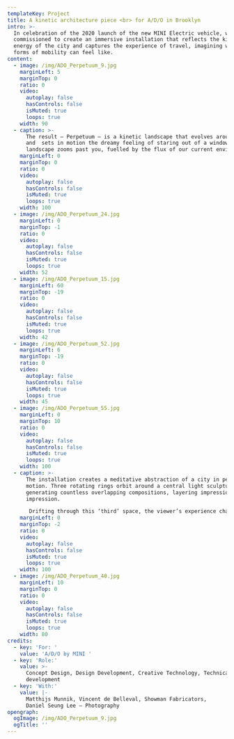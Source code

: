 ```yaml
---
templateKey: Project
title: A kinetic architecture piece <br> for A/D/O in Brooklyn
intro: >-
  In celebration of the 2020 launch of the new MINI Electric vehicle, we were
  commissioned to create an immersive installation that reflects the kinetic
  energy of the city and captures the experience of travel, imagining what new
  forms of mobility can feel like.
content:
  - image: /img/ADO_Perpetuum_9.jpg
    marginLeft: 5
    marginTop: 0
    ratio: 0
    video:
      autoplay: false
      hasControls: false
      isMuted: true
      loops: true
    width: 90
  - caption: >-
      The result – Perpetuum – is a kinetic landscape that evolves around you
      and  sets in motion the dreamy feeling of staring out of a window as the
      landscape zooms past you, fuelled by the flux of our current environment.
    marginLeft: 0
    marginTop: 0
    ratio: 0
    video:
      autoplay: false
      hasControls: false
      isMuted: true
      loops: true
    width: 100
  - image: /img/ADO_Perpetuum_24.jpg
    marginLeft: 0
    marginTop: -1
    ratio: 0
    video:
      autoplay: false
      hasControls: false
      isMuted: true
      loops: true
    width: 52
  - image: /img/ADO_Perpetuum_15.jpg
    marginLeft: 60
    marginTop: -19
    ratio: 0
    video:
      autoplay: false
      hasControls: false
      isMuted: true
      loops: true
    width: 42
  - image: /img/ADO_Perpetuum_52.jpg
    marginLeft: 6
    marginTop: -19
    ratio: 0
    video:
      autoplay: false
      hasControls: false
      isMuted: true
      loops: true
    width: 45
  - image: /img/ADO_Perpetuum_55.jpg
    marginLeft: 0
    marginTop: 10
    ratio: 0
    video:
      autoplay: false
      hasControls: false
      isMuted: true
      loops: true
    width: 100
  - caption: >-
      The installation creates a meditative abstraction of a city in perpetual
      motion. Three rotating rings orbit around a central light sculpture,
      generating countless overlapping compositions, layering impression over
      impression.

       Drifting through this ‘third’ space, the viewer’s experience changes from moment to moment, enhanced by an ambient patchwork of urban sounds.
    marginLeft: 0
    marginTop: -2
    ratio: 0
    video:
      autoplay: false
      hasControls: false
      isMuted: true
      loops: true
    width: 100
  - image: /img/ADO_Perpetuum_40.jpg
    marginLeft: 10
    marginTop: 0
    ratio: 0
    video:
      autoplay: false
      hasControls: false
      isMuted: true
      loops: true
    width: 80
credits:
  - key: 'For: '
    value: 'A/D/O by MINI '
  - key: 'Role:'
    value: >-
      Concept Design, Design Development, Creative Technology, Technical
      development
  - key: 'With:'
    value: |-
      Matthijs Munnik, Vincent de Belleval, Showman Fabricators, 
      Daniel Seung Lee – Photography
opengraph:
  ogImage: /img/ADO_Perpetuum_9.jpg
  ogTitle: ''
---
```


